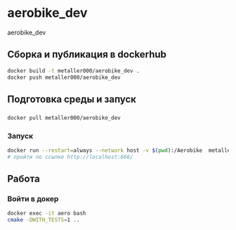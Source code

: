 # aerobike_dev
aerobike_dev

## Cборка и публикация в dockerhub
```bash
docker build -t metaller000/aerobike_dev .
docker push metaller000/aerobike_dev
```

## Подготовка среды и запуск
###
```bash
docker pull metaller000/aerobike_dev
```

### Запуск
```bash
docker run --restart=always --network host -v $(pwd):/Aerobike  metaller000/aerobike_dev
# пройти по ссылке http://localhost:666/
```

## Работа
### Войти в докер
```bash
docker exec -it aero bash
cmake -DWITH_TESTS=1 ..
```


